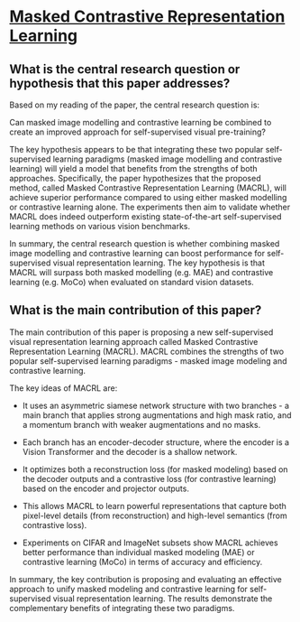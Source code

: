 # [Masked Contrastive Representation Learning](https://arxiv.org/abs/2211.06012v1)

## What is the central research question or hypothesis that this paper addresses?

 Based on my reading of the paper, the central research question is:

Can masked image modelling and contrastive learning be combined to create an improved approach for self-supervised visual pre-training? 

The key hypothesis appears to be that integrating these two popular self-supervised learning paradigms (masked image modelling and contrastive learning) will yield a model that benefits from the strengths of both approaches. Specifically, the paper hypothesizes that the proposed method, called Masked Contrastive Representation Learning (MACRL), will achieve superior performance compared to using either masked modelling or contrastive learning alone. The experiments then aim to validate whether MACRL does indeed outperform existing state-of-the-art self-supervised learning methods on various vision benchmarks.

In summary, the central research question is whether combining masked image modelling and contrastive learning can boost performance for self-supervised visual representation learning. The key hypothesis is that MACRL will surpass both masked modelling (e.g. MAE) and contrastive learning (e.g. MoCo) when evaluated on standard vision datasets.


## What is the main contribution of this paper?

 The main contribution of this paper is proposing a new self-supervised visual representation learning approach called Masked Contrastive Representation Learning (MACRL). MACRL combines the strengths of two popular self-supervised learning paradigms - masked image modeling and contrastive learning. 

The key ideas of MACRL are:

- It uses an asymmetric siamese network structure with two branches - a main branch that applies strong augmentations and high mask ratio, and a momentum branch with weaker augmentations and no masks. 

- Each branch has an encoder-decoder structure, where the encoder is a Vision Transformer and the decoder is a shallow network.

- It optimizes both a reconstruction loss (for masked modeling) based on the decoder outputs and a contrastive loss (for contrastive learning) based on the encoder and projector outputs. 

- This allows MACRL to learn powerful representations that capture both pixel-level details (from reconstruction) and high-level semantics (from contrastive loss).

- Experiments on CIFAR and ImageNet subsets show MACRL achieves better performance than individual masked modeling (MAE) or contrastive learning (MoCo) in terms of accuracy and efficiency.

In summary, the key contribution is proposing and evaluating an effective approach to unify masked modeling and contrastive learning for self-supervised visual representation learning. The results demonstrate the complementary benefits of integrating these two paradigms.
